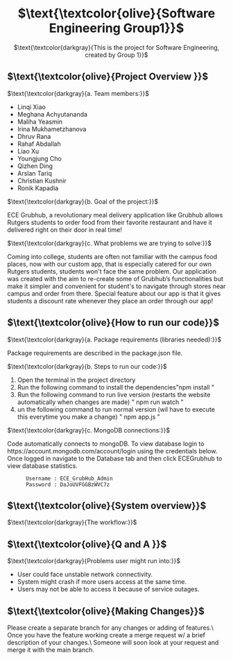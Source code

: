 <div align="center">
   <h1> $\text{\textcolor{olive}{Software Engineering Group1}}$ </h1>
   <p> $\text{\textcolor{darkgray}{This is the project for Software Engineering, created by Group 1}}$ </p>
</div>

<h2> $\text{\textcolor{olive}{Project Overview }}$ </h2>

$\text{\textcolor{darkgray}{a. Team members:}}$
<ul>
  <li>Linqi Xiao</li>
  <li>Meghana Achyutananda</li>
  <li>Maliha Yeasmin</li>
  <li>Irina Mukhametzhanova</li>
  <li>Dhruv Rana</li>
  <li>Rahaf Abdallah</li>
  <li>Liao Xu</li>
  <li>Youngjung Cho</li>
  <li>Qizhen Ding</li>
  <li>Arslan Tariq</li>
  <li>Christian Kushnir</li>
  <li>Ronik Kapadia</li>  
</ul>  

$\text{\textcolor{darkgray}{b. Goal of the project:}}$ 

<p> ECE Grubhub, a revolutionary meal delivery application like Grubhub allows Rutgers students to order food from their favorite restaurant and have it delivered right on their door in real time! </p>

$\text{\textcolor{darkgray}{c. What problems we are trying to solve:}}$

<p>Coming into college, students are often not familiar with the campus food places, now with our custom app, that is especially catered for our own Rutgers students, students won't face the same problem. Our application was created with the aim to re-create some of Grubhub’s functionalities but make it simpler and convenient for student's to navigate through stores near campus and order from there. Special feature about our app is that it gives students a discount rate whenever they place an order through our app! </p>

<h2> $\text{\textcolor{olive}{How to run our code}}$ </h2>

$\text{\textcolor{darkgray}{a. Package requirements (libraries needed):}}$

<p>Package requirements are described in the package.json file. </p>

$\text{\textcolor{darkgray}{b. Steps to run our code:}}$
<ol>
  <li>Open the terminal in the project directory</li>
  <li>Run the following command to install the dependencies"npm install "</li>
  <li>Run the following command to run live version (restarts the website automatically when changes are made) " npm run watch "</li>
  <li>un the following command to run normal version (wil have to execute this everytime you make a change) " npm app.js "</li>
</ol>  

$\text{\textcolor{darkgray}{c. MongoDB connections:}}$
<p>Code automatically connects to mongoDB.
          To view database login to https://account.mongodb.com/account/login using the credentials below. Once logged in navigate to the Database tab and then click ECEGrubhub to view database statistics.

          Username : ECE_GrubHub_Admin
          Password : DaJoUVFGGBzWVC7z
 </p>
 
<h2> $\text{\textcolor{olive}{System overview}}$ </h2>

$\text{\textcolor{darkgray}{The workflow:}}$

<h2> $\text{\textcolor{olive}{Q and A }}$ </h2>

$\text{\textcolor{darkgray}{Problems user might run into:}}$

<ul>
  <li>User could face unstable network connectivity.</li>
  <li>System might crash if more users access at the same time.</li>
  <li>Users may not be able to access it because of service outages.</li>
</ul>
   
<h2> $\text{\textcolor{olive}{Making Changes}}$ </h2>

<p>Please create a separate branch for any changes or adding of features.\
Once you have the feature working create a merge request w/ a brief description of your changes.\
Someone will soon look at your request and merge it with the main branch.</p>




